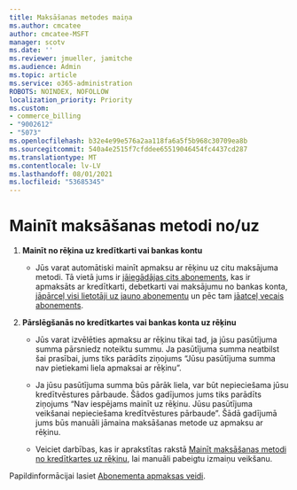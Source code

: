 ```yaml
---
title: Maksāšanas metodes maiņa
ms.author: cmcatee
author: cmcatee-MSFT
manager: scotv
ms.date: ''
ms.reviewer: jmueller, jamitche
ms.audience: Admin
ms.topic: article
ms.service: o365-administration
ROBOTS: NOINDEX, NOFOLLOW
localization_priority: Priority
ms.custom:
- commerce_billing
- "9002612"
- "5073"
ms.openlocfilehash: b32e4e99e576a2aa118fa6a5f5b968c30709ea8b
ms.sourcegitcommit: 540a4e2515f7cfddee65519046454fc4437cd287
ms.translationtype: MT
ms.contentlocale: lv-LV
ms.lasthandoff: 08/01/2021
ms.locfileid: "53685345"
---
```

# <a name="change-payment-method-fromto"></a>Mainīt maksāšanas metodi no/uz

1. **Mainīt no rēķina uz kredītkarti vai bankas kontu**

    - Jūs varat automātiski mainīt apmaksu ar rēķinu uz citu maksājuma metodi. Tā vietā jums ir [jāiegādājas cits abonements](/microsoft-365/commerce/try-or-buy-microsoft-365#buy-a-different-subscription), kas ir apmaksāts ar kredītkarti, debetkarti vai maksājumu no bankas konta, [jāpārceļ visi lietotāji uz jauno abonementu](/microsoft-365/commerce/subscriptions/move-users-different-subscription) un pēc tam [jāatceļ vecais abonements](/microsoft-365/commerce/subscriptions/cancel-your-subscription).

2. **Pārslēgšanās no kredītkartes vai bankas konta uz rēķinu**

    - Jūs varat izvēlēties apmaksu ar rēķinu tikai tad, ja jūsu pasūtījuma summa pārsniedz noteiktu summu. Ja pasūtījuma summa neatbilst šai prasībai, jums tiks parādīts ziņojums “Jūsu pasūtījuma summa nav pietiekami liela apmaksai ar rēķinu”.

    - Ja jūsu pasūtījuma summa būs pārāk liela, var būt nepieciešama jūsu kredītvēstures pārbaude. Šādos gadījumos jums tiks parādīts ziņojums “Nav iespējams mainīt uz rēķinu. Jūsu pasūtījuma veikšanai nepieciešama kredītvēstures pārbaude”. Šādā gadījumā jums būs manuāli jāmaina maksāšanas metode uz apmaksu ar rēķinu.

    - Veiciet darbības, kas ir aprakstītas rakstā [Mainīt maksāšanas metodi no kredītkartes uz rēķinu](how-do-i-change-from-credit-card-payments-to-invoice.md), lai manuāli pabeigtu izmaiņu veikšanu.

Papildinformācijai lasiet [Abonementa apmaksas veidi](/microsoft-365/commerce/billing-and-payments/pay-for-your-subscription).
